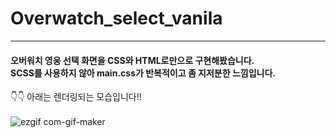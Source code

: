 # Overwatch_select_vanila
___
#### 오버워치 영웅 선택 화면을 CSS와 HTML로만으로 구현해봤습니다. <br> SCSS를 사용하지 않아 main.css가 반복적이고 좀 지저분한 느낌입니다.<br>
👇👇 아래는 렌더링되는 모습입니다!!<br><br>
![ezgif com-gif-maker](https://user-images.githubusercontent.com/32920566/120895480-051adb80-c658-11eb-87bf-3841ffbdcc24.gif)

